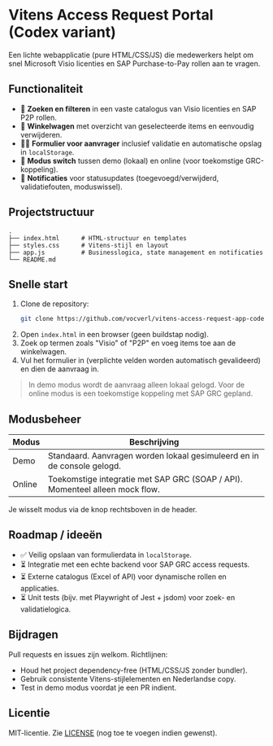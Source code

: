 # Vitens Access Request Portal (Codex variant)

Een lichte webapplicatie (pure HTML/CSS/JS) die medewerkers helpt om snel Microsoft Visio licenties en SAP Purchase-to-Pay rollen aan te vragen.

## Functionaliteit

- 🔎 **Zoeken en filteren** in een vaste catalogus van Visio licenties en SAP P2P rollen.
- 🛒 **Winkelwagen** met overzicht van geselecteerde items en eenvoudig verwijderen.
- 🧑‍💼 **Formulier voor aanvrager** inclusief validatie en automatische opslag in `localStorage`.
- 🔁 **Modus switch** tussen demo (lokaal) en online (voor toekomstige GRC-koppeling).
- 🔔 **Notificaties** voor statusupdates (toegevoegd/verwijderd, validatiefouten, moduswissel).

## Projectstructuur

```text
.
├── index.html      # HTML-structuur en templates
├── styles.css      # Vitens-stijl en layout
├── app.js          # Businesslogica, state management en notificaties
└── README.md
```

## Snelle start

1. Clone de repository:
   ```bash
   git clone https://github.com/vocverl/vitens-access-request-app-codex.git
   ```
2. Open `index.html` in een browser (geen buildstap nodig).
3. Zoek op termen zoals "Visio" of "P2P" en voeg items toe aan de winkelwagen.
4. Vul het formulier in (verplichte velden worden automatisch gevalideerd) en dien de aanvraag in.

> In demo modus wordt de aanvraag alleen lokaal gelogd. Voor de online modus is een toekomstige koppeling met SAP GRC gepland.

## Modusbeheer

| Modus  | Beschrijving                                                                |
|--------|------------------------------------------------------------------------------|
| Demo   | Standaard. Aanvragen worden lokaal gesimuleerd en in de console gelogd.     |
| Online | Toekomstige integratie met SAP GRC (SOAP / API). Momenteel alleen mock flow. |

Je wisselt modus via de knop rechtsboven in de header.

## Roadmap / ideeën

- ✅ Veilig opslaan van formulierdata in `localStorage`.
- ⏳ Integratie met een echte backend voor SAP GRC access requests.
- ⏳ Externe catalogus (Excel of API) voor dynamische rollen en applicaties.
- ⏳ Unit tests (bijv. met Playwright of Jest + jsdom) voor zoek- en validatielogica.

## Bijdragen

Pull requests en issues zijn welkom. Richtlijnen:
- Houd het project dependency-free (HTML/CSS/JS zonder bundler).
- Gebruik consistente Vitens-stijlelementen en Nederlandse copy.
- Test in demo modus voordat je een PR indient.

## Licentie

MIT-licentie. Zie [LICENSE](LICENSE) (nog toe te voegen indien gewenst).
